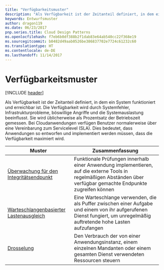 ```yaml
---
title: "Verfügbarkeitsmuster"
description: "Als Verfügbarkeit ist der Zeitanteil definiert, in dem ein System funktioniert und erreichbar ist. Die Verfügbarkeit wird durch Systemfehler, Infrastrukturprobleme, böswillige Angriffe und die Systemauslastung beeinflusst. Sie wird üblicherweise als Prozentsatz der Betriebszeit gemessen. Bei Cloudanwendungen verfügen Benutzer normalerweise über eine Vereinbarung zum Servicelevel (SLA). Dies bedeutet, dass Anwendungen so entworfen und implementiert werden müssen, dass die Verfügbarkeit maximiert wird."
keywords: Entwurfsmuster
author: dragon119
ms.date: 06/23/2017
pnp.series.title: Cloud Design Patterns
ms.openlocfilehash: f7eb6b0df388b2f1dab83e64ab540cc22f368e19
ms.sourcegitcommit: b0482d49aab0526be386837702e7724c61232c60
ms.translationtype: HT
ms.contentlocale: de-DE
ms.lasthandoff: 11/14/2017
---
```

# <a name="availability-patterns"></a>Verfügbarkeitsmuster

[!INCLUDE [header](../../_includes/header.md)]

Als Verfügbarkeit ist der Zeitanteil definiert, in dem ein System funktioniert und erreichbar ist. Die Verfügbarkeit wird durch Systemfehler, Infrastrukturprobleme, böswillige Angriffe und die Systemauslastung beeinflusst. Sie wird üblicherweise als Prozentsatz der Betriebszeit gemessen. Bei Cloudanwendungen verfügen Benutzer normalerweise über eine Vereinbarung zum Servicelevel (SLA). Dies bedeutet, dass Anwendungen so entworfen und implementiert werden müssen, dass die Verfügbarkeit maximiert wird.

| Muster | Zusammenfassung |
| ------- | ------- |
| [Überwachung für den Integritätsendpunkt](../health-endpoint-monitoring.md) | Funktionale Prüfungen innerhalb einer Anwendung implementieren, auf die externe Tools in regelmäßigen Abständen über verfügbar gemachte Endpunkte zugreifen können |
| [Warteschlangenbasierter Lastenausgleich](../queue-based-load-leveling.md) | Eine Warteschlange verwenden, die als Puffer zwischen einer Aufgabe und einem von ihr aufgerufenen Dienst fungiert, um unregelmäßig auftretende hohe Lasten aufzufangen |
| [Drosselung](../throttling.md) | Den Verbrauch der von einer Anwendungsinstanz, einem einzelnen Mandanten oder einem gesamten Dienst verwendeten Ressourcen steuern |